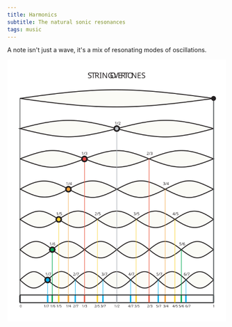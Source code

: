 ```yaml
---
title: Harmonics
subtitle: The natural sonic resonances
tags: music
---
```


A note isn't just a wave, it's a mix of resonating modes of oscillations.

![](./overtones.svg)